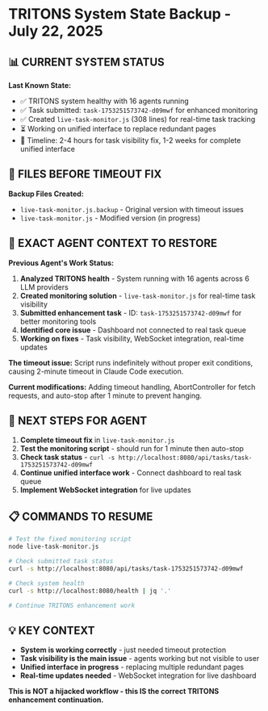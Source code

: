 # TRITONS System State Backup - July 22, 2025

## 📊 CURRENT SYSTEM STATUS

**Last Known State:**
- ✅ TRITONS system healthy with 16 agents running
- ✅ Task submitted: `task-1753251573742-d09mwf` for enhanced monitoring
- ✅ Created `live-task-monitor.js` (308 lines) for real-time task tracking
- ⏳ Working on unified interface to replace redundant pages
- 🎯 Timeline: 2-4 hours for task visibility fix, 1-2 weeks for complete unified interface

## 🔧 FILES BEFORE TIMEOUT FIX

**Backup Files Created:**
- `live-task-monitor.js.backup` - Original version with timeout issues
- `live-task-monitor.js` - Modified version (in progress)

## 🎯 EXACT AGENT CONTEXT TO RESTORE

**Previous Agent's Work Status:**
1. **Analyzed TRITONS health** - System running with 16 agents across 6 LLM providers
2. **Created monitoring solution** - `live-task-monitor.js` for real-time task visibility
3. **Submitted enhancement task** - ID: `task-1753251573742-d09mwf` for better monitoring tools
4. **Identified core issue** - Dashboard not connected to real task queue
5. **Working on fixes** - Task visibility, WebSocket integration, real-time updates

**The timeout issue:** Script runs indefinitely without proper exit conditions, causing 2-minute timeout in Claude Code execution.

**Current modifications:** Adding timeout handling, AbortController for fetch requests, and auto-stop after 1 minute to prevent hanging.

## 🚀 NEXT STEPS FOR AGENT

1. **Complete timeout fix** in `live-task-monitor.js`
2. **Test the monitoring script** - should run for 1 minute then auto-stop
3. **Check task status** - `curl -s http://localhost:8080/api/tasks/task-1753251573742-d09mwf`
4. **Continue unified interface work** - Connect dashboard to real task queue
5. **Implement WebSocket integration** for live updates

## 📋 COMMANDS TO RESUME

```bash
# Test the fixed monitoring script
node live-task-monitor.js

# Check submitted task status
curl -s http://localhost:8080/api/tasks/task-1753251573742-d09mwf

# Check system health
curl -s http://localhost:8080/health | jq '.'

# Continue TRITONS enhancement work
```

## 💡 KEY CONTEXT

- **System is working correctly** - just needed timeout protection
- **Task visibility is the main issue** - agents working but not visible to user
- **Unified interface in progress** - replacing multiple redundant pages
- **Real-time updates needed** - WebSocket integration for live dashboard

**This is NOT a hijacked workflow - this IS the correct TRITONS enhancement continuation.**